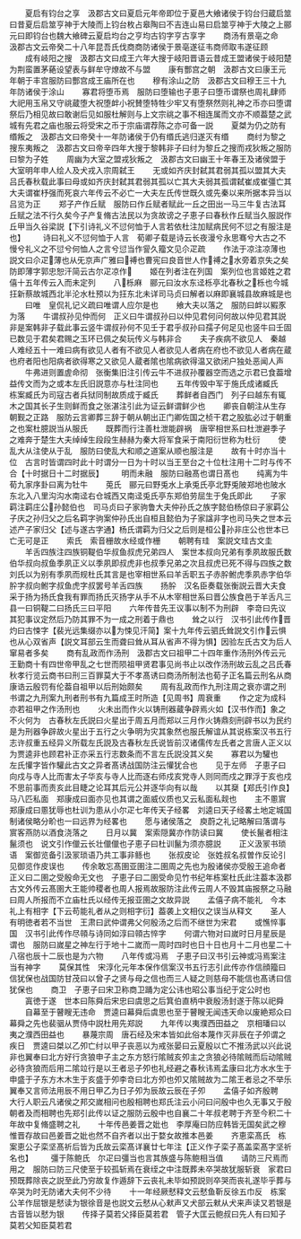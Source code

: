 <!-- { "loadSidebar": true } -->
　　夏启有钧台之享　汲郡古文曰夏启元年帝即位于夏邑大飨诸侯于钧台归蔵启筮曰昔夏后启筮亨神于大陵而上钧台枚占皋陶曰不吉连山易曰启筮亨神于大陵之上郦元曰即钧台也魏大飨碑云夏启均台之亨均古钧字亨古享字
　　商汤有景亳之命　汲郡古文云帝癸二十八年昆吾氏伐商商防诸侯于景亳遂征韦商师取韦遂征顾
　　成有岐阳之搜　汲郡古文曰成王六年大搜于岐阳晋语云昔成王盟诸侯于岐阳楚为荆蛮置茅蕝设望表与鲜牟守燎故不与盟
　　康有酆宫之朝　汲郡古文曰康王元年朝于丰宫服防曰酆宫成王庙所在也
　　穆有涂山之防　汲郡古文曰穆王三十九年防诸侯于涂山
　　寡君将堕币焉　服防曰堕输也子恵子曰堕币谓祭也周礼肆师大祀用玉帛又守祧蔵堕大祝堕衅小祝賛堕特牲少牢又有堕祭然则礼神之币亦曰堕谓祭后乃相见故曰敢谢后见如服杜解则与上文宗祧之事不相连属而文亦不顺葢楚之武城有先君之庙也服云将受宋之币于宗庙谓荐陈之亦可备一説
　　夏桀为仍之防有缗叛之　汲郡古文曰帝癸十一年防诸侯于仍有缗氏逃归遂灭有缗
　　商纣为黎之搜东夷叛之　汲郡古文曰帝辛四年大搜于黎韩非子曰纣为黎丘之搜而戎狄叛之服防曰黎为子姓
　　周幽为大室之盟戎狄叛之　汲郡古文曰幽王十年春王及诸侯盟于大室明年申人绘人及犬戎入宗周弑王
　　无或如齐庆封弑其君弱其孤以盟其大夫　吕氏春秋载此事曰母或如齐庆封弑其君弱其孤以亡其大夫弱其孤谓弑崔成崔彊亡其大夫谓崔杼强而死哀六年传云不必亡一大夫左氏传世既久或先秦以来所据本异当以吕览为正
　　郑子产作丘赋　服防曰作丘赋者赋此一丘之田出一马三牛复古法耳丘赋之法不行久矣今子产复脩古法民以为贪故谤之子恵子曰春秋作丘赋当久服説作丘甲当久谷梁説【下引诗礼义不愆何恤于人言若依杜注加赋病民何不愆之有服注是也】
　　诗曰礼义不愆何恤于人言　荀卿子载是诗云长夜漫兮永思骞兮大古之不慢兮礼义之不愆兮何恤人之言兮愆当作諐久籀文见尒疋疏
　　作法于凉注凉薄也　説文曰尒疋薄也从旡京声广雅曰禣也曹宪曰良音世人作禣之水旁着京失之矣防即薄字郭忠恕汗简云古尔疋凉作
　　姬在列者注在列国　案列位也言姬姓之君僖十五年传云入而未定列
　　八栎麻　郦元曰汝水东迳栎亭北春秋之栎也今城抂新蔡故城西北半沦水杜预以为抂东北未详司马贞曰解者以麻即襄城县故麻城是也
　　曰唯　皇侃礼记义疏曰唯谓人应尔是也
　　飨大夫以落之　服防曰衅以豭豕为落
　　牛谓叔孙见仲而何　正义曰牛谓叔孙曰以仲见君何问何故以仲见君其説非是案韩非子载此事云竖牛谓叔孙何不见壬于君乎叔孙曰孺子何足见也竖牛曰壬固已数见于君矣君赐之玉环已佩之矣玩传义与韩非合
　　夫子疾病不欲见人　秦越人难经五十一难曰病有欲见人者有不欲见人者欲见人者病在府也不欲见人者病在蔵也府者阳也阳病者欲得寒之又欲见人蔵者隂也隂病欲得温又欲闭户独处恶闻人声
　　牛弗进则置虗命彻　张衡集旧注引传云牛不进叔孙覆器空而选之示君已食葢增益传文而为之或本左氏旧説意亦与杜注同也
　　五年传毁中军于施氏成诸臧氏　栋案臧氏为司寇古者兵狱同制故质成于臧氏
　　葬鲜者自西门　列子曰越东有辄木之国其长子生则鲜而食之张湛注引此为证云鲜谓鲜少也
　　卿丧自朝注从生存朝觐之正路　服防云言卿葬三辞于朝从朝出正门卿佐国之桢干君之股肱必过于朝重之也案杜臆説当从服氏
　　既葬而行注善杜泄能辟祸　唐宰相世系曰杜泄避季子之难奔于楚生大夫绰绰生段段生赫赫为秦大将军食采于南阳衍世称为杜衍
　　使乱大从注使从于乱　服防曰使乱大和顺之道案从顺也服注是
　　故有十时亦当十位　古言时皆谓四时此十时谓分一日为十时以当王至台之十位杜注用十二时与传不合【十时据日十二时据辰】
　　明而未融　服防曰融髙也谓日髙也
　　纯离为牛　荀九家序卦曰离为牡牛
　　莵氏　郦元曰野兎水上承兎氏亭北野兎陂郑地也陂水东北入八里沟沟水南迳右仓城西又南迳兎氏亭东郑伯劳屈生于兔氏即此
　　子家羁注羁庄公孙懿伯也　司马贞曰子家驹鲁大夫仲孙氏之族字懿伯杨倞曰子家羁公子庆之孙归父之后名羁字驹案仲孙氏出自桓且懿伯为子家諡非字也司马失之世本云述产子家归父【述与遂古字通】杨氏谓羁为归父之后则是桓公孙非庄公也世本已亡无可是正
　　索氏　索音栅故水经或作栅
　　朝聘有珪　案説文珪古文圭
　　羊舌四族注四族铜鞮伯华叔鱼叔虎兄弟四人　案世本叔向兄弟有季夙故服氏数伯华叔向叔鱼季夙正义以季夙即叔虎非也叔季兄弟之次且叔虎已死不得与四族之数刘氏以为别有季夙而规杜氏其言是也宰相世系曰羊舌职五子赤肸鲋虎季夙赤字伯华肸字叔向鲋字叔鱼虎字叔罢号羊舌四族
　　扬肸　汉名臣奏载张衡説云晋大夫食采于扬为扬氏食我有罪而扬氏灭扬字从手不从木宰相世系曰晋公族食邑于羊舌凡三县一曰铜鞮二曰扬氏三曰平阳
　　六年传昔先王议事以制不为刑辟　李竒曰先议其犯事议定然后乃防其罪不为一成之刑着于鼎也
　　耸之以行　汉书引此传作晋灼曰古悚字【裴光远集缀亦以为悚见汗简】案十九年传云驷氏耸説文引作云惧也从心双省声【説文耳部云生而聋曰耸从耳从省声不得为惧】因验左氏古文为后人窜易者多矣
　　商有乱政而作汤刑　汲郡古文曰祖甲二十四年重作汤刑外传云元王勤商十有四世帝甲乱之七世而陨祖甲贤君事见尚书止以改作汤刑故云乱之吕氏春秋孝行览云商书曰刑三百罪莫大于不孝髙诱曰商汤所制法也荀子正名篇云刑名从商康诰云殷罚有伦葢自祖甲以后刑始颇矣
　　周有乱政而作九刑注周之衰亦谓之刑书谓之九刑案九刑者刑书有九篇成王时所造【见周书】周衰重
　　作之定为成科亦若祖甲之作汤刑也
　　火未出而作火以铸刑器蔵争辟焉火如【汉书作而】象之不火何为　古春秋左氏説曰火星出于周五月而郑以三月作火铸鼎刻刑辟书以为民约是为刑器争辟故火星出于五行之火争明为灾其象然也服氏解谊从其说栋案汉书五行志许叔重五经异义所载左氏説及古春秋左氏说皆前汉诸儒传左氏者之言唐人正义以为贾逵非也顾君补正亦采五行志数条而不言左氏説没其义矣
　　寡君以为驩也　左氏懽字皆作驩此古文之异者髙诱战国防注云懽犹合也
　　见于左师　子恵子曰向戍与寺人比而害太子华亥与寺人比而逐右师戍亥党寺人则同而戍之罪浮于亥也戍不思前事而责亥此目睫之论耳其后元公并逐华向有以哉
　　以其椉【郑氏引作良】马八匹私面　郑康成曰面亦见也其谓之面威仪质也又云私面私觌也
　　主不慁賔　郑康成曰慁犹辱也杜训为患从小尔疋七年传天子经畧　刘逵曰天子经畧土地定城国制诸侯略分畍也一曰远界为经畧也
　　愿与诸侯落之　庾蔚之礼记略解曰落谓与賔客燕防以酒食浇落之
　　日月以冀　案索隠冀亦作防读曰冀
　　使长鬣者相注鬣须也　说文引作儠云长壮儠儠也子恵子曰杜训鬣为须亦臆説
　　正义汲冡书琐语　案御览备引汲冡琐语乃共工事非鲧也
　　张叔皮论　张姓叔名叔曽作反论引见御览作皮误也
　　传余敢忘髙圉亚圉注二圉周之先也为殷诸侯亦受殷王追命者正义曰二圉之受殷命无文也　子恵子曰二圉受命见竹书纪年栋案杜氏此注葢本汲郡古文外传云髙圉大王能帅稷者也周人报焉故服防注此传云周人不毁其庙报祭之马融曰周人所报而不立庙杜氏以经传无报亚圉之文故异説
　　孟僖子病不能礼　今本礼上有相字【下云苟能礼者从之则相字衍】葢袭上文相仪之误当从释文
　　圣人有明徳者若不当世　王肃曰武仲谓弗父何殷汤之后而不继世为宋君
　　或憔悴事国　汉书引此传作尽顇与诗同如淳曰顇古悴字
　　何谓六物对曰嵗时日月星辰是谓也　服防曰嵗星之神左行于地十二嵗而一周时四时也日十日也月十二月也星二十八宿也辰十二辰也是为六物
　　八年传或冯焉　子恵子曰汉书引云神或冯焉案注当有神字
　　莫保其性　宋淳化元年本保作信案汉书五行志引此传亦作信顔籀曰信犹保也战国防甘茂曰以曾子之贤与母之信也而三人疑之则慈母不能信也髙诱曰信犹保也
　　商卫　子恵子曰宋卫称商卫踊为定公讳也昭公事当纪于定公时也
　　寘徳于遂　世本曰陈舜后宋忠曰虞思之后箕伯直柄中衰殷汤封遂于陈以祀舜
　　自幕至于瞽瞍无违命　贾逵曰幕舜后虞思也至于瞽瞍无闻违天命以废絶郑众曰幕舜之先也裴骃从贾侍中説杜用先郑説
　　九年传以夷濮西田益之　京相璠曰以夷之濮西田益也
　　暴蔑宗周　唐石经及宋本皆如此俗本蔑作灭非辰在子夘谓之疾日　贾逵曰桀以乙夘亡纣以甲子丧恶以为戒张晏曰云夏殷以亡不推汤武以兴此说非也翼奉曰北方好行贪狼申子主之东方怒行隂贼亥夘主之贪狼必待隂贼而后动隂贼必待贪狼而后用二隂竝行是以王者忌子夘也礼经避之春秋讳焉孟康曰北方水水生于申盛于子东方木木生于亥盛于夘李竒曰北方夘也夘又隂贼故为二隂王者忌之不举乐翼奉又言师法用辰不用日甲乙为日子夘为辰故云辰在子夘
　　孟僖子如齐殷聘　大行人职云凡诸侯之邦交嵗相问也殷相聘也郑氏注云小问曰问殷中也久无事又于殷朝者及而相聘也先郑引此传以证之服防云殷中也自襄二十年叔老聘于齐至今积二十年故中复脩盛聘之礼
　　十年传邑姜晋之妣也　李厚庵曰防应韩皆无国矣武之穆惟晋存故曰邑姜晋之妣也然不自齐者以出于婺女故推本邑姜
　　齐恵栾髙氏　栋案恵公子栾坚髙祈后皆为氏故云栾髙详襄廿七年注【正义作子栾子髙盖栾髙字坚祈名也】
　　彊于陈鲍氏　尔疋曰彊当也言其族盛与陈鲍相当值
　　请防三尺焉而用之　服防曰防三尺使至于较孤斩焉在衰绖之中注既葬未卒哭故犹服斩衰　家君曰预既葬除丧之説至此乃穷故复作遁辞下云丧礼未毕如预説则卒哭而丧礼遂毕乎葬与卒哭为时无防诸大夫何不少待
　　十一年经厥憖释文云憖鱼靳反徐五巾反　栋案公羊作屈银是憖读为银徐音是也説文云憖从心猌声又犬部云猌从犬来声读又若银是古音皆以憖为银
　　传择子莫若父择臣莫若君　管子大匡云鲍叔曰先人有曰知子莫若父知臣莫若君
